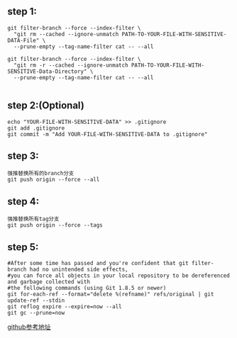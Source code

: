
## step 1:
```
git filter-branch --force --index-filter \
  "git rm --cached --ignore-unmatch PATH-TO-YOUR-FILE-WITH-SENSITIVE-DATA-File" \
  --prune-empty --tag-name-filter cat -- --all

git filter-branch --force --index-filter \
  "git rm -r --cached --ignore-unmatch PATH-TO-YOUR-FILE-WITH-SENSITIVE-Data-Directory" \
  --prune-empty --tag-name-filter cat -- --all
 
```
## step 2:(Optional)
```
echo "YOUR-FILE-WITH-SENSITIVE-DATA" >> .gitignore
git add .gitignore
git commit -m "Add YOUR-FILE-WITH-SENSITIVE-DATA to .gitignore"
```

## step 3:
```
强推替换所有的branch分支
git push origin --force --all
```
## step 4:
```
强推替换所有tag分支
git push origin --force --tags
```

## step 5:
```
#After some time has passed and you're confident that git filter-branch had no unintended side effects, 
#you can force all objects in your local repository to be dereferenced and garbage collected with
#the following commands (using Git 1.8.5 or newer)
git for-each-ref --format="delete %(refname)" refs/original | git update-ref --stdin
git reflog expire --expire=now --all
git gc --prune=now
```

[github参考地址](https://help.github.com/en/github/authenticating-to-github/removing-sensitive-data-from-a-repository)

